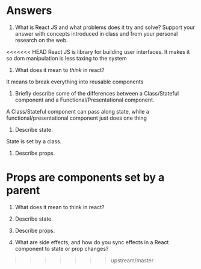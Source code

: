 # Answers

1. What is React JS and what problems does it try and solve? Support your answer with concepts introduced in class and from your personal research on the web.

<<<<<<< HEAD
React JS is library for building user interfaces. It makes it so dom manipulation is less taxing to the system
1.  What does it mean to _think_ in react?

It means to break everything into reusable components
1.  Briefly describe some of the differences between a Class/Stateful component and a Functional/Presentational component.

A Class/Stateful component can pass along state, while a functional/presentational component just does one thing

1.  Describe state.

State is set by a class.
1.  Describe props.

Props are components set by a parent
=======
1. What does it mean to think in react?

1. Describe state.

1. Describe props.

1. What are side effects, and how do you sync effects in a React component to state or prop changes?
>>>>>>> upstream/master

